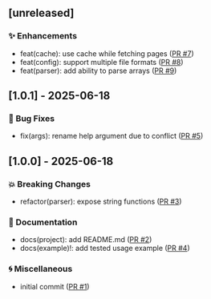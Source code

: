 ## [unreleased]

### <!-- 02 -->✨ Enhancements

- feat(cache): use cache while fetching pages ([PR #7](https://github.com/orhun/git-cliff-readme-example-one-pr-one-commit/pull/7))
- feat(config): support multiple file formats ([PR #8](https://github.com/orhun/git-cliff-readme-example-one-pr-one-commit/pull/8))
- feat(parser): add ability to parse arrays ([PR #9](https://github.com/orhun/git-cliff-readme-example-one-pr-one-commit/pull/9))

## [1.0.1] - 2025-06-18

### <!-- 03 -->🐛 Bug Fixes

- fix(args): rename help argument due to conflict ([PR #5](https://github.com/orhun/git-cliff-readme-example-one-pr-one-commit/pull/5))

## [1.0.0] - 2025-06-18

### <!-- 00 -->💥 Breaking Changes

- refactor(parser): expose string functions ([PR #3](https://github.com/orhun/git-cliff-readme-example-one-pr-one-commit/pull/3))

### <!-- 05 -->📝 Documentation

- docs(project): add README.md ([PR #2](https://github.com/orhun/git-cliff-readme-example-one-pr-one-commit/pull/2))
- docs(example)!: add tested usage example ([PR #4](https://github.com/orhun/git-cliff-readme-example-one-pr-one-commit/pull/4))

### <!-- 06 -->🌀 Miscellaneous

- initial commit ([PR #1](https://github.com/orhun/git-cliff-readme-example-one-pr-one-commit/pull/1))

